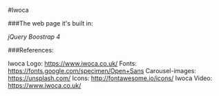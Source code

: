 #Iwoca


###The web page it's built in:

*jQuery*
*Boostrap 4*


###References:

Iwoca Logo: https://www.iwoca.co.uk/
Fonts: https://fonts.google.com/specimen/Open+Sans
Carousel-images: https://unsplash.com/
Icons: http://fontawesome.io/icons/
Iwoca Video: https://www.iwoca.co.uk/
